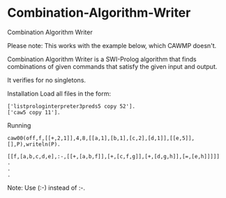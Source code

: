 # Combination-Algorithm-Writer
Combination Algorithm Writer

Please note: This works with the example below, which CAWMP doesn't.

Combination Algorithm Writer is a SWI-Prolog algorithm that finds combinations of given commands that satisfy the given input and output.

It verifies for no singletons.

Installation
Load all files in the form:
```['listprologinterpreter1listrecursion4 copy 52'].
['listprologinterpreter3preds5 copy 52'].
['caw5 copy 11'].
```
Running

```
caw00(off,f,[[+,2,1]],4,8,[[a,1],[b,1],[c,2],[d,1]],[[e,5]],[],P),writeln(P). 

[[f,[a,b,c,d,e],:-,[[+,[a,b,f]],[+,[c,f,g]],[+,[d,g,h]],[=,[e,h]]]]]
.
.
.
```

Note:
Use (:-) instead of :-.
